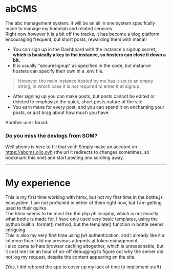 # abCMS
The abc management system. It will be an all in one system specifcally made to manage my homelab and related services.  
Right now however it is a bit off the tracks, it has become a blog platform encouraging frequent, but short posts, rewarding them with mana!!  



- You can sign up in the Dashboard with the instance's signup secret, **which is basically a key to the instance, so hosters can close it down a bit.**   
- It is usually "securesignup" as specified in the code, but instance hosters can specify their own in a .env file.  
> However, the main instance hosted by me has it set to an empty string, in which case it is not required to enter it at signup. 
- After signing up you can make posts, but posts cannot be edited or deleted to emphasize the quick, short posts nature of the site.  
- You earn mana for every post, and you can spend it on enchanting your posts, or just brag about how much you have.

Another use I found:
### Do you miss the devlogs from SOM?
Well abcms is here to fill that void! Simply make an account on https://abcms.olio.ovh (the url it redirects to changes sometimes, so bookmark this one) and start posting and scroling away.

******

# My experience  
This is my first time working with htmx, but not my first time in the bottle.js ecosystem. I am not proficient in either of them right now, but I am getting used to their quirks.  
The htmx seems to be most like the php philosophy, which is not exactly what bottle is made for. I have only used very basic templates, using the python builtin .format() method, but the template() function in bottle seems intriguing.  
This is also my very first time using jwt authentication, and I already like it a lot more than I did my previous attepmts at token management.  
I also came to hate browser caching altogether, which is unreasonable, but it cost me like an hour of on-off debugging to figure out why the server did not log my request, despite the content appearing on the site.  

(Yes, I did rebrand the app to cover up my lack of time to implement stuff)

